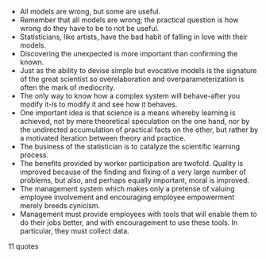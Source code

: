  - All models are wrong, but some are useful.
 - Remember that all models are wrong; the practical question is how wrong do they have to be to not be useful.
 - Statisticians, like artists, have the bad habit of falling in love with their models.
 - Discovering the unexpected is more important than confirming the known.
 - Just as the ability to devise simple but evocative models is the signature of the great scientist so overelaboration and overparameterization is often the mark of mediocrity.
 - The only way to know how a complex system will behave-after you modify it-is to modify it and see how it behaves.
 - One important idea is that science is a means whereby learning is achieved, not by mere theoretical speculation on the one hand, nor by the undirected accumulation of practical facts on the other, but rather by a motivated iteration between theory and practice.
 - The business of the statistician is to catalyze the scientific learning process.
 - The benefits provided by worker participation are twofold. Quality is improved because of the finding and fixing of a very large number of problems, but also, and perhaps equally important, moral is improved.
 - The management system which makes only a pretense of valuing employee involvement and encouraging employee empowerment merely breeds cynicism.
 - Management must provide employees with tools that will enable them to do their jobs better, and with encouragement to use these tools. In particular, they must collect data.

11 quotes